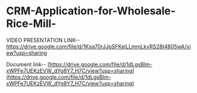 # CRM-Application-for-Wholesale-Rice-Mill-

VIDEO PRESENTATION LINK-- https://drive.google.com/file/d/1Ksq70rJJpSFKeiLLmmLkvRS28t4805wA/view?usp=sharing

Document link-- [https://drive.google.com/file/d/1dLgsBIm-xWPFe7UEKzEVW_dYg8Y7_H7C/view?usp=sharing](https://drive.google.com/file/d/1dLgsBIm-xWPFe7UEKzEVW_dYg8Y7_H7C/view?usp=sharing)
